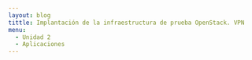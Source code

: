 ```yaml
---
layout: blog
tittle: Implantación de la infraestructura de prueba OpenStack. VPN
menu:
  - Unidad 2
  - Aplicaciones
---
```



